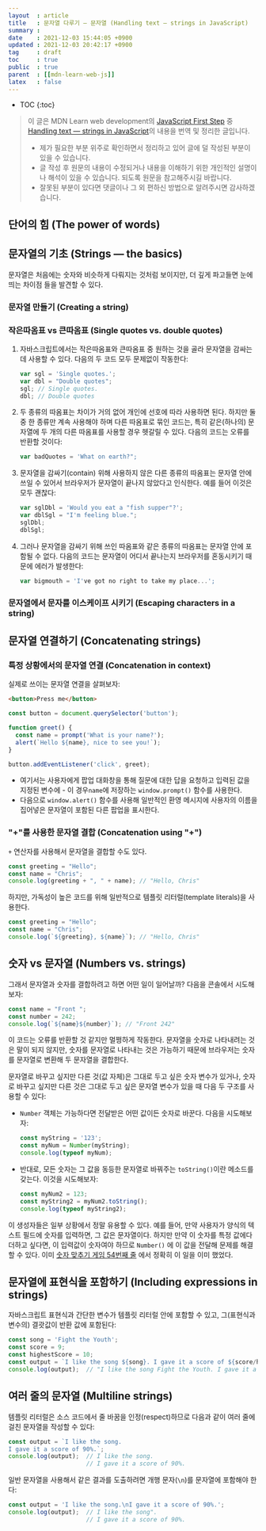 ```yaml
---
layout  : article
title   : 문자열 다루기 — 문자열 (Handling text — strings in JavaScript)
summary : 
date    : 2021-12-03 15:44:05 +0900
updated : 2021-12-03 20:42:17 +0900
tag     : draft
toc     : true
public  : true
parent  : [[mdn-learn-web-js]]
latex   : false
---
```

* TOC
{:toc}

> 이 글은 MDN Learn web development의 [JavaScript First Step](https://developer.mozilla.org/en-US/docs/Learn/JavaScript/First_steps) 중 [Handling text — strings in JavaScript](https://developer.mozilla.org/en-US/docs/Learn/JavaScript/First_steps/Strings)의 내용을 번역 및 정리한 글입니다.
>
> * 제가 필요한 부분 위주로 확인하면서 정리하고 있어 글에 덜 작성된 부분이 있을 수 있습니다.
> * 글 작성 후 원문의 내용이 수정되거나 내용을 이해하기 위한 개인적인 설명이나 해석이 있을 수 있습니다. 되도록 원문을 참고해주시길 바랍니다.
> * 잘못된 부분이 있다면 댓글이나 그 외 편하신 방법으로 알려주시면 감사하겠습니다.

## 단어의 힘 (The power of words)

## 문자열의 기초 (Strings — the basics)

문자열은 처음에는 숫자와 비슷하게 다뤄지는 것처럼 보이지만, 더 깊게 파고들면 눈에 띄는 차이점 들을 발견할 수 있다.

### 문자열 만들기 (Creating a string)

### 작은따옴표 vs 큰따옴표 (Single quotes vs. double quotes)

1. 자바스크립트에서는 작은따옴표와 큰따옴표 중 원하는 것을 골라 문자열을 감싸는 데 사용할 수 있다. 다음의 두 코드 모두 문제없이 작동한다:

    ```js
    var sgl = 'Single quotes.';
    var dbl = "Double quotes";
    sgl; // Single quotes.
    dbl; // Double quotes
    ```

2. 두 종류의 따옴표는 차이가 거의 없어 개인에 선호에 따라 사용하면 된다. 하지만 둘 중 한 종류만 계속 사용해야 하며 다른 따옴표로 묶인 코드는, 특히 같은(하나의) 문자열에 두 개의 다른 따옴표를 사용할 경우 헷갈릴 수 있다. 다음의 코드는 오류를 반환할 것이다:

    ```js
    var badQuotes = 'What on earth?";
    ```

3. 문자열을 감싸기(contain) 위해 사용하지 않은 다른 종류의 따옴표는 문자열 안에 쓰일 수 있어서 브라우저가 문자열이 끝나지 않았다고 인식한다. 예를 들어 이것은 모두 괜찮다:

    ```js
    var sglDbl = 'Would you eat a "fish supper"?';
    var dblSgl = "I'm feeling blue.";
    sglDbl;
    dblSgl;
    ```

4. 그러나 문자열을 감싸기 위해 쓰인 따옴표와 같은 종류의 따옴표는 문자열 안에 포함될 수 없다. 다음의 코드는 문자열이 어디서 끝나는지 브라우저를 혼동시키기 때문에 에러가 발생한다:

    ```js
    var bigmouth = 'I've got no right to take my place...';
    ```

### 문자열에서 문자를 이스케이프 시키기 (Escaping characters in a string)

## 문자열 연결하기 (Concatenating strings)

### 특정 상황에서의 문자열 연결 (Concatenation in context)

실제로 쓰이는 문자열 연결을 살펴보자:

```html
<button>Press me</button>
```

```js
const button = document.querySelector('button');

function greet() {
  const name = prompt('What is your name?');
  alert(`Hello ${name}, nice to see you!`);
}

button.addEventListener('click', greet);
```

* 여기서는 사용자에게 팝업 대화창을 통해 질문에 대한 답을 요청하고 입력된 값을 지정된 변수에 - 이 경우`name`에 저장하는 `window.prompt()` 함수를 사용한다.
* 다음으로 `window.alert()` 함수를 사용해 일반적인 환영 메시지에 사용자의 이름을 집어넣은 문자열이 포함된 다른 팝업을 표시한다.

### "+"를 사용한 문자열 결합 (Concatenation using "+")

`+` 연산자를 사용해서 문자열을 결합할 수도 있다.

```js
const greeting = "Hello";
const name = "Chris";
console.log(greeting + ", " + name); // "Hello, Chris"
```

하지만, 가독성이 높은 코드를 위해 일반적으로 템플릿 리터럴(template literals)을 사용한다.

```js
const greeting = "Hello";
const name = "Chris";
console.log(`${greeting}, ${name}`); // "Hello, Chris"
```

## 숫자 vs 문자열 (Numbers vs. strings)

그래서 문자열과 숫자를 결합하려고 하면 어떤 일이 일어날까? 다음을 콘솔에서 시도해보자:

```js
const name = "Front ";
const number = 242;
console.log(`${name}${number}`); // "Front 242"
```

이 코드는 오류를 반환할 것 같지만 멀쩡하게 작동한다. 문자열을 숫자로 나타내려는 것은 말이 되지 않지만, 숫자를 문자열로 나타내는 것은 가능하기 때문에 브라우저는 숫자를 문자열로 변환해 두 문자열을 결합한다.

문자열로 바꾸고 싶지만 다른 것(값 자체)은 그대로 두고 싶은 숫자 변수가 있거나, 숫자로 바꾸고 싶지만 다른 것은 그대로 두고 싶은 문자열 변수가 있을 때 다음 두 구조를 사용할 수 있다:

* `Number` 객체는 가능하다면 전달받은 어떤 값이든 숫자로 바꾼다. 다음을 시도해보자:

    ```js
    const myString = '123';
    const myNum = Number(myString);
    console.log(typeof myNum);
    ```

* 반대로, 모든 숫자는 그 값을 동등한 문자열로 바꿔주는 `toString()`이란 메소드를 갖는다. 이것을 시도해보자:

    ```js
    const myNum2 = 123;
    const myString2 = myNum2.toString();
    console.log(typeof myString2);
    ```

이 생성자들은 일부 상황에서 정말 유용할 수 있다. 예를 들어, 만약 사용자가 양식의 텍스트 필드에 숫자를 입력하면, 그 값은 문자열이다. 하지만 만약 이 숫자를 특정 값에다 더하고 싶다면, 이 입력값이 숫자여야 하므로 `Number()` 에 이 값을 전달해 문제를 해결할 수 있다. 이미 [숫자 맞추기 게임 54번째 줄](https://github.com/mdn/learning-area/blob/main/javascript/introduction-to-js-1/first-splash/number-guessing-game.html#L54) 에서 정확히 이 일을 이미 했었다.

## 문자열에 표현식을 포함하기 (Including expressions in strings)

자바스크립트 표현식과 간단한 변수가 템플릿 리터럴 안에 포함할 수 있고, 그(표현식과 변수의) 결괏값이 반환 값에 포함된다:

```js
const song = 'Fight the Youth';
const score = 9;
const highestScore = 10;
const output = `I like the song ${song}. I gave it a score of ${score/highestScore * 100}%.`;
console.log(output);  // "I like the song Fight the Youth. I gave it a score of 90%."
```

## 여러 줄의 문자열 (Multiline strings)

템플릿 리터럴은 소스 코드에서 줄 바꿈을 인정(respect)하므로 다음과 같이 여러 줄에 걸친 문자열을 작성할 수 있다:

```js
const output = `I like the song.
I gave it a score of 90%.`;
console.log(output);  // I like the song.
                      // I gave it a score of 90%.
```

일반 문자열을 사용해서 같은 결과를 도출하려면 개행 문자(`\n`)를 문자열에 포함해야 한다:

```js
const output = 'I like the song.\nI gave it a score of 90%.';
console.log(output);  // I like the song".
                      // I gave it a score of 90%.
```
